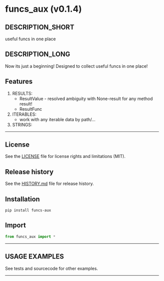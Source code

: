 # funcs_aux (v0.1.4)

## DESCRIPTION_SHORT
useful funcs in one place

## DESCRIPTION_LONG
Now its just a beginning!
Designed to collect useful funcs in one place!


## Features
1. RESULTS:  
	- ResultValue - resolved ambiguity with None-result for any method result!  
	- ResultFunc  
2. ITERABLES:  
	- work with any iterable data by path/...  
3. STRINGS:  


********************************************************************************
## License
See the [LICENSE](LICENSE) file for license rights and limitations (MIT).


## Release history
See the [HISTORY.md](HISTORY.md) file for release history.


## Installation
```commandline
pip install funcs-aux
```


## Import
```python
from funcs_aux import *
```


********************************************************************************
## USAGE EXAMPLES
See tests and sourcecode for other examples.

********************************************************************************
